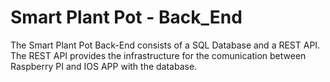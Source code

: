 # Smart Plant Pot - Back_End
The Smart Plant Pot Back-End consists of a SQL Database and a REST API.
The REST API provides the infrastructure for the comunication between Raspberry PI and IOS APP with the database.
